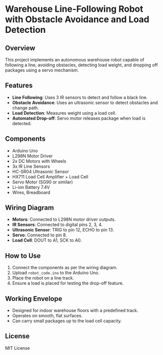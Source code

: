 # Warehouse Line-Following Robot with Obstacle Avoidance and Load Detection

## Overview
This project implements an autonomous warehouse robot capable of following a line, avoiding obstacles, detecting load weight, and dropping off packages using a servo mechanism.

## Features
- **Line Following**: Uses 3 IR sensors to detect and follow a black line.
- **Obstacle Avoidance**: Uses an ultrasonic sensor to detect obstacles and change path.
- **Load Detection**: Measures weight using a load cell.
- **Automated Drop-off**: Servo motor releases package when load is detected.

## Components
- Arduino Uno
- L298N Motor Driver
- 2x DC Motors with Wheels
- 3x IR Line Sensors
- HC-SR04 Ultrasonic Sensor
- HX711 Load Cell Amplifier + Load Cell
- Servo Motor (SG90 or similar)
- Li-ion Battery 7.4V
- Wires, Breadboard

## Wiring Diagram
- **Motors**: Connected to L298N motor driver outputs.
- **IR Sensors**: Connected to digital pins 2, 3, 4.
- **Ultrasonic Sensor**: TRIG to pin 12, ECHO to pin 13.
- **Servo**: Connected to pin 8.
- **Load Cell**: DOUT to A1, SCK to A0.

## How to Use
1. Connect the components as per the wiring diagram.
2. Upload `robot_code.ino` to the Arduino Uno.
3. Place the robot on a line track.
4. Ensure a load is placed for testing the drop-off feature.

## Working Envelope
- Designed for indoor warehouse floors with a predefined track.
- Operates on smooth, flat surfaces.
- Can carry small packages up to the load cell capacity.

## License
MIT License
